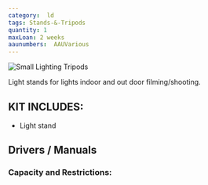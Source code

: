 ```yaml
---
category:  ld
tags: Stands-&-Tripods
quantity: 1
maxLoan: 2 weeks
aaunumbers:  AAUVarious
---
```

![Small Lighting Tripods](https://www.bhphotovideo.com/images/images2500x2500/impact_ls_13hbi_heavy_duty_light_stand_1273390.jpg)

Light stands for lights indoor and out door filming/shooting.
## KIT INCLUDES:
-  Light stand

## Drivers / Manuals
[]()



### Capacity and Restrictions:
